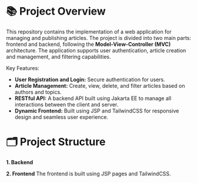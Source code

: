 # 📚 Project Overview
This repository contains the implementation of a web application for managing and publishing articles. The project is divided into two main parts: frontend and backend, following the **Model-View-Controller (MVC)** architecture. The application supports user authentication, article creation and management, and filtering capabilities.

Key Features:

- **User Registration and Login:** Secure authentication for users.
- **Article Management:** Create, view, delete, and filter articles based on authors and topics.
- **RESTful API:** A backend API built using Jakarta EE to manage all interactions between the client and server.
- **Dynamic Frontend:** Built using JSP and TailwindCSS for responsive design and seamless user experience.

# 🗂️ Project Structure
**1. Backend**

**2. Frontend**
The frontend is built using JSP pages and TailwindCSS.
